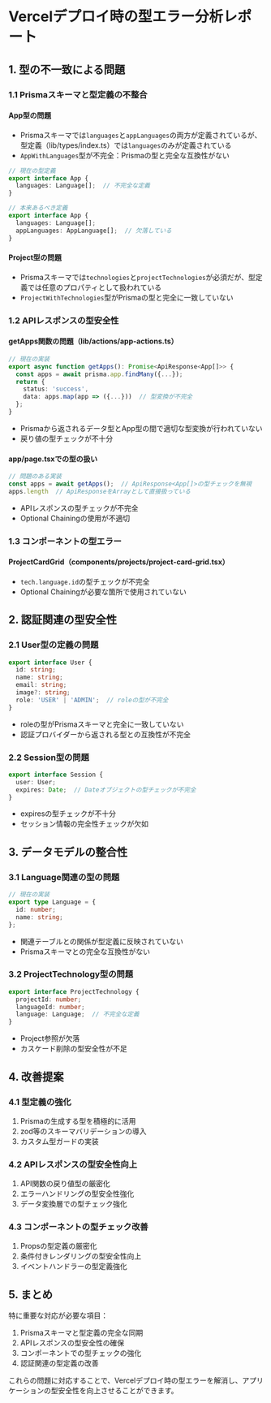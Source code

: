 # Vercelデプロイ時の型エラー分析レポート

## 1. 型の不一致による問題

### 1.1 Prismaスキーマと型定義の不整合

#### App型の問題
- Prismaスキーマでは`languages`と`appLanguages`の両方が定義されているが、型定義（lib/types/index.ts）では`languages`のみが定義されている
- `AppWithLanguages`型が不完全：Prismaの型と完全な互換性がない

```typescript
// 現在の型定義
export interface App {
  languages: Language[];  // 不完全な定義
}

// 本来あるべき定義
export interface App {
  languages: Language[];
  appLanguages: AppLanguage[];  // 欠落している
}
```

#### Project型の問題
- Prismaスキーマでは`technologies`と`projectTechnologies`が必須だが、型定義では任意のプロパティとして扱われている
- `ProjectWithTechnologies`型がPrismaの型と完全に一致していない

### 1.2 APIレスポンスの型安全性

#### getApps関数の問題（lib/actions/app-actions.ts）
```typescript
// 現在の実装
export async function getApps(): Promise<ApiResponse<App[]>> {
  const apps = await prisma.app.findMany({...});
  return {
    status: 'success',
    data: apps.map(app => ({...}))  // 型変換が不完全
  };
}
```

- Prismaから返されるデータ型とApp型の間で適切な型変換が行われていない
- 戻り値の型チェックが不十分

#### app/page.tsxでの型の扱い
```typescript
// 問題のある実装
const apps = await getApps();  // ApiResponse<App[]>の型チェックを無視
apps.length  // ApiResponseをArrayとして直接扱っている
```

- APIレスポンスの型チェックが不完全
- Optional Chainingの使用が不適切

### 1.3 コンポーネントの型エラー

#### ProjectCardGrid（components/projects/project-card-grid.tsx）
- `tech.language.id`の型チェックが不完全
- Optional Chainingが必要な箇所で使用されていない

## 2. 認証関連の型安全性

### 2.1 User型の定義の問題
```typescript
export interface User {
  id: string;
  name: string;
  email: string;
  image?: string;
  role: 'USER' | 'ADMIN';  // roleの型が不完全
}
```

- roleの型がPrismaスキーマと完全に一致していない
- 認証プロバイダーから返される型との互換性が不完全

### 2.2 Session型の問題
```typescript
export interface Session {
  user: User;
  expires: Date;  // Dateオブジェクトの型チェックが不完全
}
```

- expiresの型チェックが不十分
- セッション情報の完全性チェックが欠如

## 3. データモデルの整合性

### 3.1 Language関連の型の問題
```typescript
// 現在の実装
export type Language = {
  id: number;
  name: string;
};
```

- 関連テーブルとの関係が型定義に反映されていない
- Prismaスキーマとの完全な互換性がない

### 3.2 ProjectTechnology型の問題
```typescript
export interface ProjectTechnology {
  projectId: number;
  languageId: number;
  language: Language;  // 不完全な定義
}
```

- Project参照が欠落
- カスケード削除の型安全性が不足

## 4. 改善提案

### 4.1 型定義の強化
1. Prismaの生成する型を積極的に活用
2. zod等のスキーマバリデーションの導入
3. カスタム型ガードの実装

### 4.2 APIレスポンスの型安全性向上
1. API関数の戻り値型の厳密化
2. エラーハンドリングの型安全性強化
3. データ変換層での型チェック強化

### 4.3 コンポーネントの型チェック改善
1. Propsの型定義の厳密化
2. 条件付きレンダリングの型安全性向上
3. イベントハンドラーの型定義強化

## 5. まとめ

特に重要な対応が必要な項目：

1. Prismaスキーマと型定義の完全な同期
2. APIレスポンスの型安全性の確保
3. コンポーネントでの型チェックの強化
4. 認証関連の型定義の改善

これらの問題に対応することで、Vercelデプロイ時の型エラーを解消し、アプリケーションの型安全性を向上させることができます。